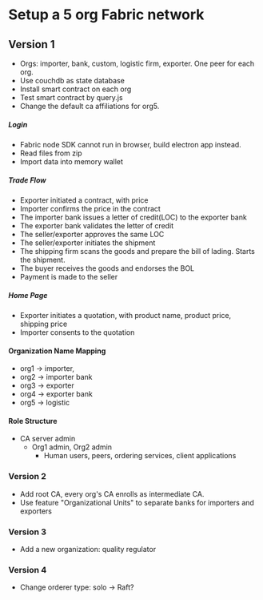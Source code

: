 # Setup a 5 org Fabric network

## Version 1

* Orgs: importer, bank, custom, logistic firm, exporter. One peer for each org.
* Use couchdb as state database
* Install smart contract on each org
* Test smart contract by query.js
* Change the default ca affiliations for org5.

##### Login
* Fabric node SDK cannot run in browser, build electron app instead.
* Read files from zip
* Import data into memory wallet

##### Trade Flow
* Exporter initiated a contract, with price
* Importer confirms the price in the contract
* The importer bank issues a letter of credit(LOC) to the exporter bank
* The exporter bank validates the letter of credit
* The seller/exporter approves the same LOC
* The seller/exporter initiates the shipment
* The shipping firm scans the goods and prepare the bill of lading. Starts the shipment.
* The buyer receives the goods and endorses the BOL
* Payment is made to the seller

##### Home Page
* Exporter initiates a quotation, with product name, product price, shipping price
* Importer consents to the quotation

#### Organization Name Mapping 
* org1 -> importer, 
* org2 -> importer bank
* org3 -> exporter
* org4 -> exporter bank
* org5 -> logistic

#### Role Structure
* CA server admin
    - Org1 admin, Org2 admin 
        + Human users, peers, ordering services, client applications 

### Version 2
* Add root CA, every org's CA enrolls as intermediate CA.
* Use feature "Organizational Units" to separate banks for importers and exporters 

### Version 3

- Add a new organization: quality regulator 

### Version 4

- Change orderer type: solo -> Raft? 

